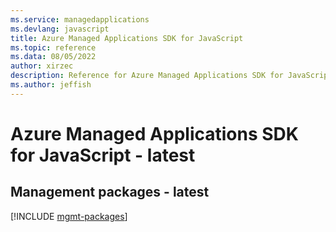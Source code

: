 ```yaml
---
ms.service: managedapplications
ms.devlang: javascript
title: Azure Managed Applications SDK for JavaScript
ms.topic: reference
ms.data: 08/05/2022
author: xirzec
description: Reference for Azure Managed Applications SDK for JavaScript
ms.author: jeffish
---
```

# Azure Managed Applications SDK for JavaScript - latest

## Management packages - latest
[!INCLUDE [mgmt-packages](managed-applications-mgmt-index.md)]